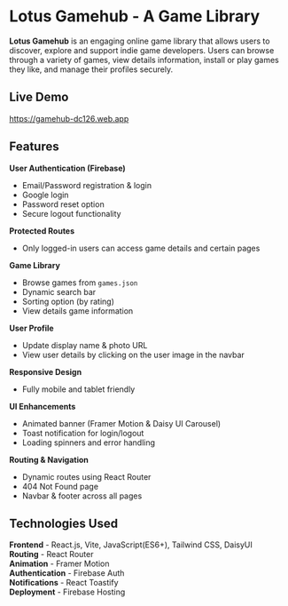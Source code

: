# Lotus Gamehub - A Game Library

**Lotus Gamehub** is an engaging online game library that allows users to discover, explore and support indie game developers. Users can browse through a variety of games, view details information, install or play games they like, and manage their profiles securely.

## Live Demo

  https://gamehub-dc126.web.app

## Features

**User Authentication (Firebase)** </br>
- Email/Password registration & login </br>
- Google login </br>
- Password reset option </br>
- Secure logout functionality

**Protected Routes** </br>
- Only logged-in users can access game details and certain pages

**Game Library** </br>
- Browse games from `games.json` </br>
- Dynamic search bar </br>
- Sorting option (by rating) </br>
- View details game information

**User Profile** </br>
- Update display name & photo URL </br>
- View user details by clicking on the user image in the navbar

**Responsive Design** </br>
- Fully mobile and tablet friendly

**UI Enhancements** </br>
- Animated banner (Framer Motion & Daisy UI Carousel) </br>
- Toast notification for login/logout </br>
- Loading spinners and error handling

**Routing & Navigation** </br>
- Dynamic routes using React Router </br>
- 404 Not Found page </br>
- Navbar & footer across all pages

## Technologies Used 
**Frontend** - React.js, Vite, JavaScript(ES6+), Tailwind CSS, DaisyUI </br>
**Routing** - React Router </br>
**Animation** - Framer Motion </br>
**Authentication** - Firebase Auth </br>
**Notifications** - React Toastify </br>
**Deployment** - Firebase Hosting


